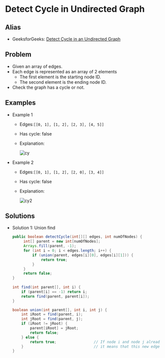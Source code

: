 # Detect Cycle in Undirected Graph

## Alias
- GeeksforGeeks: [Detect Cycle in an Undirected Graph](https://www.geeksforgeeks.org/union-find/)

## Problem
- Given an array of edges.
- Each edge is represented as an array of 2 elements
   - The first element is the starting node ID.
   - The second element is the ending node ID.
- Check the graph has a cycle or not.

## Examples
- Example 1
   - Edges:`[[0, 1], [1, 2], [2, 3], [4, 5]]`
   - Has cycle: false
   - Explanation: 

     ![cy](https://user-images.githubusercontent.com/8989447/118594114-1c0b9380-b766-11eb-97a8-eed6d42960ae.png)

- Example 2
   - Edges:`[[0, 1], [1, 2], [2, 0], [3, 4]]`
   - Has cycle: false
   - Explanation: 
   
     ![cy2](https://user-images.githubusercontent.com/8989447/118594610-f632be80-b766-11eb-83b0-90390f2da3cf.png)

## Solutions
- Solution 1: Union find
  ```java
  public boolean detectCycle(int[][] edges, int numOfNodes) {
       int[] parent = new int[numOfNodes];
       Arrays.fill(parent, -1);
       for (int i = 0; i < edges.length; i++) {
           if (union(parent, edges[i][0], edges[i][1])) {
               return true;
           }
       }
       return false;
  }
	
  int find(int parent[], int i) {
      if (parent[i] == -1) return i;
      return find(parent, parent[i]);
  }

  boolean union(int parent[], int i, int j) {
      int iRoot = find(parent, i);
      int jRoot = find(parent, j);
      if (iRoot != jRoot) { 
          parent[iRoot] = jRoot;
          return false;
      } else { 
          return true;                 // If node i and node j already have same root (node i already has a path to node j), 
      }                                // it means that this new edge i-j will make a cycle
  }
  ```
